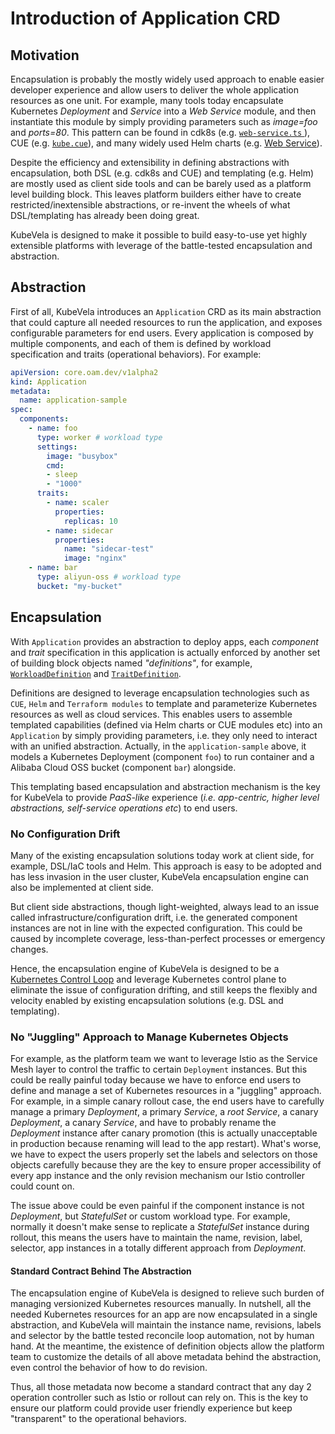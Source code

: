 # Introduction of Application CRD

## Motivation

Encapsulation is probably the mostly widely used approach to enable easier developer experience and allow users to deliver the whole application resources as one unit. For example, many tools today encapsulate Kubernetes *Deployment* and *Service* into a *Web Service* module, and then instantiate this module by simply providing parameters such as *image=foo* and *ports=80*. This pattern can be found in cdk8s (e.g. [`web-service.ts` ](https://github.com/awslabs/cdk8s/blob/master/examples/typescript/web-service/web-service.ts)), CUE (e.g. [`kube.cue`](https://github.com/cuelang/cue/blob/b8b489251a3f9ea318830788794c1b4a753031c0/doc/tutorial/kubernetes/quick/services/kube.cue#L70)), and many widely used Helm charts (e.g. [Web Service](https://docs.bitnami.com/tutorials/create-your-first-helm-chart/)).

Despite the efficiency and extensibility in defining abstractions with encapsulation, both DSL (e.g. cdk8s and CUE) and templating (e.g. Helm) are mostly used as client side tools and can be barely used as a platform level building block. This leaves platform builders either have to create restricted/inextensible abstractions, or re-invent the wheels of what DSL/templating has already been doing great.

KubeVela is designed to make it possible to build easy-to-use yet highly extensible platforms with leverage of the battle-tested encapsulation and abstraction. 

## Abstraction

First of all, KubeVela introduces an `Application` CRD as its main abstraction that could capture all needed resources to run the application, and exposes configurable parameters for end users. Every application is composed by multiple components, and each of them is defined by workload specification and traits (operational behaviors). For example:

```yaml
apiVersion: core.oam.dev/v1alpha2
kind: Application
metadata:
  name: application-sample
spec:
  components:
    - name: foo
      type: worker # workload type
      settings:
        image: "busybox"
        cmd:
        - sleep
        - "1000"
      traits:
        - name: scaler
          properties:
            replicas: 10
        - name: sidecar
          properties:
            name: "sidecar-test"
            image: "nginx"
    - name: bar
      type: aliyun-oss # workload type
      bucket: "my-bucket"
```

## Encapsulation

With `Application` provides an abstraction to deploy apps, each *component* and *trait* specification in this application is actually enforced by another set of building block objects named *"definitions"*, for example, [`WorkloadDefinition`](https://github.com/oam-dev/kubevela/tree/master/config/samples/application#workload-definition) and [`TraitDefinition`](https://github.com/oam-dev/kubevela/tree/master/config/samples/application#scaler-trait-definition).

Definitions are designed to leverage encapsulation technologies such as `CUE`, `Helm` and `Terraform modules` to template and parameterize Kubernetes resources as well as cloud services. This enables users to assemble templated capabilities (defined via Helm charts or CUE modules etc) into an `Application` by simply providing parameters, i.e. they only need to interact with an unified abstraction. Actually, in the `application-sample` above, it models a Kubernetes Deployment (component `foo`) to run container and a Alibaba Cloud OSS bucket (component `bar`) alongside.

This templating based encapsulation and abstraction mechanism is the key for KubeVela to provide *PaaS-like* experience (*i.e. app-centric, higher level abstractions, self-service operations etc*) to end users.

### No Configuration Drift

Many of the existing encapsulation solutions today work at client side, for example, DSL/IaC tools and Helm. This approach is easy to be adopted and has less invasion in the user cluster, KubeVela encapsulation engine can also be implemented at client side.

But client side abstractions, though light-weighted, always lead to an issue called infrastructure/configuration drift, i.e. the generated component instances are not in line with the expected configuration. This could be caused by incomplete coverage, less-than-perfect processes or emergency changes.

Hence, the encapsulation engine of KubeVela is designed to be a [Kubernetes Control Loop](https://kubernetes.io/docs/concepts/architecture/controller/) and leverage Kubernetes control plane to eliminate the issue of configuration drifting, and still keeps the flexibly and velocity enabled by existing encapsulation solutions (e.g. DSL and templating).

### No "Juggling" Approach to Manage Kubernetes Objects

For example, as the platform team we want to leverage Istio as the Service Mesh layer to control the traffic to certain `Deployment` instances. But this could be really painful today because we have to enforce end users to define and manage a set of Kubernetes resources in a "juggling" approach. For example, in a simple canary rollout case, the end users have to carefully manage a primary *Deployment*, a primary *Service*, a *root Service*, a canary *Deployment*, a canary *Service*, and have to probably rename the *Deployment* instance after canary promotion (this is actually unacceptable in production because renaming will lead to the app restart). What's worse, we have to expect the users properly set the labels and selectors on those objects carefully because they are the key to ensure proper accessibility of every app instance and the only revision mechanism our Istio controller could count on.

The issue above could be even painful if the component instance is not *Deployment*, but *StatefulSet* or custom workload type. For example, normally it doesn't make sense to replicate a *StatefulSet* instance during rollout, this means the users have to maintain the name, revision, label, selector, app instances in a totally different approach from *Deployment*.

#### Standard Contract Behind The Abstraction

The encapsulation engine of KubeVela is designed to relieve such burden of managing versionized Kubernetes resources manually. In nutshell, all the needed Kubernetes resources for an app are now encapsulated in a single abstraction, and KubeVela will maintain the instance name, revisions, labels and selector by the battle tested reconcile loop automation, not by human hand. At the meantime, the existence of definition objects allow the platform team to customize the details of all above metadata behind the abstraction, even control the behavior of how to do revision.

Thus, all those metadata now become a standard contract that any day 2 operation controller such as Istio or rollout can rely on. This is the key to ensure our platform could provide user friendly experience but keep "transparent" to the operational behaviors.

